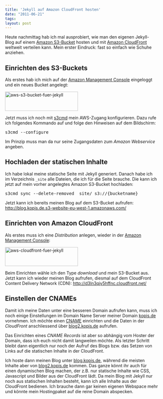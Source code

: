 ```yaml
---
title: 'Jekyll auf Amazon CloudFront hosten'
date: "2011-06-21"
tags: 
layout: post
---
```

<p>Heute nachmittag hab ich mal ausprobiert, wie man den eigenen Jekyll-Blog auf einem <a href="http://aws.amazon.com/de/s3/">Amazon S3-Bucket</a> hosten und mit <a href="http://aws.amazon.com/de/cloudfront/">Amazon CloudFront</a> weltweit verteilen kann. Mein erster Eindruck: fast so einfach wie Schuhe anziehen.</p>

<h2>Einrichten des S3-Buckets</h2>

<p>Als erstes hab ich mich auf der <a href="https://console.aws.amazon.com/">Amazon Management Console</a> eingeloggt und ein neues Bucket angelegt:</p>

<p><a href="http://www.flickr.com/photos/cringe/5856725391/" title="aws-s3-bucket-fuer-jekyll by cringe, on Flickr"><img src="http://farm6.static.flickr.com/5315/5856725391_f202428760_m.jpg" width="240" height="63" alt="aws-s3-bucket-fuer-jekyll"></a></p>

<p>Jetzt muss ich noch mit <a href="http://s3tools.org/s3cmd">s3cmd</a> mein AWS-Zugang konfigurieren. Dazu rufe ich folgendes Kommando auf und folge den Hinweisen auf dem Bildschirm:</p>

<pre>
s3cmd --configure
</pre>

<p>Im Prinzip muss man da nur seine Zugangsdaten zum <em>Amazon Webservice</em> angeben.

<h2>Hochladen der statischen Inhalte</h2>

<p>Ich habe lokal meine statische Seite mit Jekyll generiert. Danach habe ich im Verzeichnis <code>_site</code> alle Dateien, die ich für die Seite brauche. Die kann ich jetzt auf mein vorher angelegtes Amazon S3-Bucket hochladen:</p>

<pre>
s3cmd sync --delete-removed _site/ s3://{bucketname}
</pre>

<p>Jetzt kann ich bereits meinen Blog auf dem S3-Bucket aufrufen: <a href="http://blog.kopis.de.s3-website-eu-west-1.amazonaws.com/">http://blog.kopis.de.s3-website-eu-west-1.amazonaws.com/</a></p>

<h2>Einrichten von Amazon CloudFront</h2>

<p>Als erstes muss ich eine <em>Distribution</em> anlegen, wieder in der <a href="https://console.aws.amazon.com/">Amazon Management Console</a>:</p>

<p><a href="http://www.flickr.com/photos/cringe/5857278758/" title="aws-cloudfront-fuer-jekyll by cringe, on Flickr"><img src="http://farm6.static.flickr.com/5272/5857278758_b1c4f0fabd_m.jpg" width="240" height="62" alt="aws-cloudfront-fuer-jekyll"></a></p>

<p>Beim Einrichten wähle ich den Type <em>download</em> und mein S3-Bucket aus. Jetzt kann ich wieder meinen Blog aufrufen, diesmal auf dem CloudFront Content Delivery Network (CDN): <a href="http://d3ln3qjv5hffnc.cloudfront.net/">http://d3ln3qjv5hffnc.cloudfront.net/</a></p>

<h2>Einstellen der CNAMEs</h2>

<p>Damit ich meine Daten unter eine besseren Domain aufrufen kann, muss ich noch einige Einstellungen im Domain Name Server meiner Domain <a href="http://kopis.de/">kopis.de</a> vornehmen. Ich möchte einen <a href="http://de.wikipedia.org/wiki/CNAME">CNAME</a> einrichten und die Daten in der <em>CloudFront</em> anschliessend über <a href="http://blog2.kopis.de">blog2.kopis.de</a> aufrufen.</p>

<p>Das Einrichten eines <em>CNAME Records</em> ist aber so abhängig vom Hoster der Domain, dass ich euch nicht damit langweilen möchte. Als letzter Schritt bleibt dann eigentlich nur noch der Aufruf des Blogs bzw. das Setzen von Links auf die statischen Inhalte in der CloudFront.</p>

<p>Ich hoste dann meinen Blog unter <a href="http://blog.kopis.de">blog.kopis.de</a>, während die meisten Inhalte aber von <a href="http://blog2.kopis.de">blog2.kopis.de</a> kommen. Das ganze könnt ihr auch für einen dynamischen Blog machen, der z.B. nur statische Inhalte wie CSS, Javascript und Bilder aus der CloudFront lädt. Da mein Blog mit Jekyll nur noch aus statischen Inhalten besteht, kann ich alle Inhalte aus der CloudFront bedienen. Ich brauche dann gar keinen eigenen Webspace mehr und könnte mein Hostingpaket auf die reine Domain abspecken.</p>
